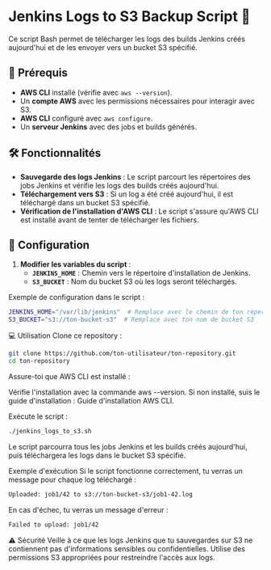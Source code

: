# Jenkins Logs to S3 Backup Script 🚀

Ce script Bash permet de télécharger les logs des builds Jenkins créés aujourd'hui et de les envoyer vers un bucket S3 spécifié.

## 📌 Prérequis

- **AWS CLI** installé (vérifie avec `aws --version`).
- Un **compte AWS** avec les permissions nécessaires pour interagir avec S3.
- **AWS CLI** configuré avec `aws configure`.
- Un **serveur Jenkins** avec des jobs et builds générés.

## 🛠️ Fonctionnalités

- **Sauvegarde des logs Jenkins** : Le script parcourt les répertoires des jobs Jenkins et vérifie les logs des builds créés aujourd'hui.
- **Téléchargement vers S3** : Si un log a été créé aujourd'hui, il est téléchargé dans un bucket S3 spécifié.
- **Vérification de l'installation d'AWS CLI** : Le script s'assure qu'AWS CLI est installé avant de tenter de télécharger les fichiers.

## 📝 Configuration

1. **Modifier les variables du script** :
   - **`JENKINS_HOME`** : Chemin vers le répertoire d'installation de Jenkins.
   - **`S3_BUCKET`** : Nom du bucket S3 où les logs seront téléchargés.

Exemple de configuration dans le script :

```bash
JENKINS_HOME="/var/lib/jenkins"  # Remplace avec le chemin de ton répertoire Jenkins
S3_BUCKET="s3://ton-bucket-s3"  # Remplace avec ton nom de bucket S3
```

💻 Utilisation
Clone ce repository :

```bash
git clone https://github.com/ton-utilisateur/ton-repository.git
cd ton-repository
```

Assure-toi que AWS CLI est installé :

Vérifie l'installation avec la commande aws --version.
Si non installé, suis le guide d'installation : Guide d'installation AWS CLI.

Exécute le script :

```bash
./jenkins_logs_to_s3.sh
```

Le script parcourra tous les jobs Jenkins et les builds créés aujourd'hui, puis téléchargera les logs dans le bucket S3 spécifié.

Exemple d'exécution
Si le script fonctionne correctement, tu verras un message pour chaque log téléchargé :

```bash
Uploaded: job1/42 to s3://ton-bucket-s3/job1-42.log
```

En cas d'échec, tu verras un message d'erreur :

```bash
Failed to upload: job1/42
```

⚠️ Sécurité
Veille à ce que les logs Jenkins que tu sauvegardes sur S3 ne contiennent pas d'informations sensibles ou confidentielles. Utilise des permissions S3 appropriées pour restreindre l'accès aux logs.

